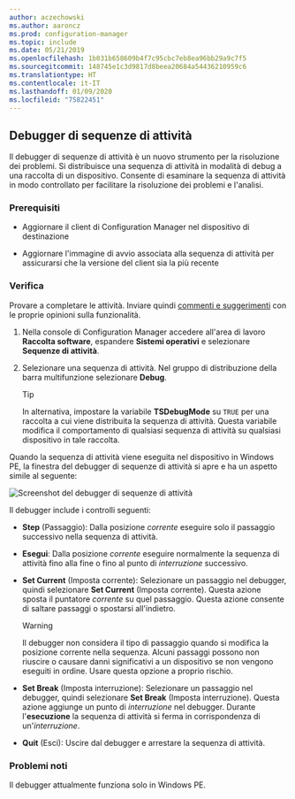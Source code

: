 ```yaml
---
author: aczechowski
ms.author: aaroncz
ms.prod: configuration-manager
ms.topic: include
ms.date: 05/21/2019
ms.openlocfilehash: 1b031b658609b4f7c95cbc7eb8ea96bb29a9c7f5
ms.sourcegitcommit: 148745e1c3d9817d8beea20684a54436210959c6
ms.translationtype: HT
ms.contentlocale: it-IT
ms.lasthandoff: 01/09/2020
ms.locfileid: "75822451"
---
```

## <a name="bkmk_tsdebug"></a> Debugger di sequenze di attività

<!--3612274-->

Il debugger di sequenze di attività è un nuovo strumento per la risoluzione dei problemi. Si distribuisce una sequenza di attività in modalità di debug a una raccolta di un dispositivo. Consente di esaminare la sequenza di attività in modo controllato per facilitare la risoluzione dei problemi e l'analisi.

### <a name="prerequisites"></a>Prerequisiti

- Aggiornare il client di Configuration Manager nel dispositivo di destinazione

- Aggiornare l'immagine di avvio associata alla sequenza di attività per assicurarsi che la versione del client sia la più recente

### <a name="try-it-out"></a>Verifica

Provare a completare le attività. Inviare quindi [commenti e suggerimenti](/sccm/core/understand/find-help#product-feedback) con le proprie opinioni sulla funzionalità.

1. Nella console di Configuration Manager accedere all'area di lavoro **Raccolta software**, espandere **Sistemi operativi** e selezionare **Sequenze di attività**.
1. Selezionare una sequenza di attività. Nel gruppo di distribuzione della barra multifunzione selezionare **Debug**.

    > [!Tip]  
    > In alternativa, impostare la variabile **TSDebugMode** su `TRUE` per una raccolta a cui viene distribuita la sequenza di attività. Questa variabile modifica il comportamento di qualsiasi sequenza di attività su qualsiasi dispositivo in tale raccolta.  

Quando la sequenza di attività viene eseguita nel dispositivo in Windows PE, la finestra del debugger di sequenze di attività si apre e ha un aspetto simile al seguente:

![Screenshot del debugger di sequenze di attività](../../media/3612274-tsdebug.png)

Il debugger include i controlli seguenti:

- **Step** (Passaggio): Dalla posizione *corrente* eseguire solo il passaggio successivo nella sequenza di attività.  

- **Esegui**: Dalla posizione *corrente* eseguire normalmente la sequenza di attività fino alla fine o fino al punto di *interruzione* successivo.  

- **Set Current** (Imposta corrente): Selezionare un passaggio nel debugger, quindi selezionare **Set Current** (Imposta corrente). Questa azione sposta il puntatore *corrente* su quel passaggio. Questa azione consente di saltare passaggi o spostarsi all'indietro.  

    > [!Warning]  
    > Il debugger non considera il tipo di passaggio quando si modifica la posizione corrente nella sequenza. Alcuni passaggi possono non riuscire o causare danni significativi a un dispositivo se non vengono eseguiti in ordine. Usare questa opzione a proprio rischio.  

- **Set Break** (Imposta interruzione): Selezionare un passaggio nel debugger, quindi selezionare **Set Break** (Imposta interruzione). Questa azione aggiunge un punto di *interruzione* nel debugger. Durante l'**esecuzione** la sequenza di attività si ferma in corrispondenza di un'*interruzione*.  

- **Quit** (Esci): Uscire dal debugger e arrestare la sequenza di attività.  

### <a name="known-issues"></a>Problemi noti

Il debugger attualmente funziona solo in Windows PE.
